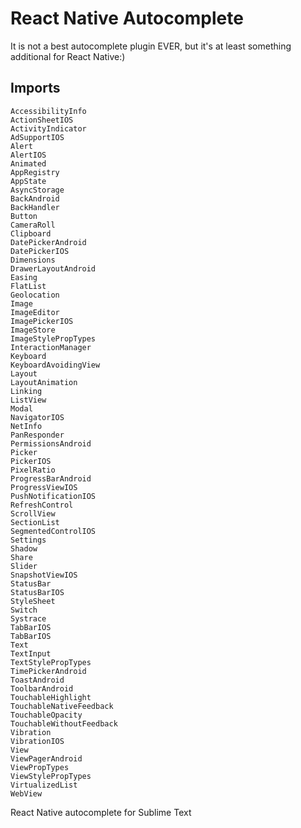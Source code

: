 # React Native Autocomplete

It is not a best autocomplete plugin EVER, but it's at least something additional for React Native:)

## Imports

```
AccessibilityInfo
ActionSheetIOS
ActivityIndicator
AdSupportIOS
Alert
AlertIOS
Animated
AppRegistry
AppState
AsyncStorage
BackAndroid
BackHandler
Button
CameraRoll
Clipboard
DatePickerAndroid
DatePickerIOS
Dimensions
DrawerLayoutAndroid
Easing
FlatList
Geolocation
Image
ImageEditor
ImagePickerIOS
ImageStore
ImageStylePropTypes
InteractionManager
Keyboard
KeyboardAvoidingView
Layout
LayoutAnimation
Linking
ListView
Modal
NavigatorIOS
NetInfo
PanResponder
PermissionsAndroid
Picker
PickerIOS
PixelRatio
ProgressBarAndroid
ProgressViewIOS
PushNotificationIOS
RefreshControl
ScrollView
SectionList
SegmentedControlIOS
Settings
Shadow
Share
Slider
SnapshotViewIOS
StatusBar
StatusBarIOS
StyleSheet
Switch
Systrace
TabBarIOS
TabBarIOS
Text
TextInput
TextStylePropTypes
TimePickerAndroid
ToastAndroid
ToolbarAndroid
TouchableHighlight
TouchableNativeFeedback
TouchableOpacity
TouchableWithoutFeedback
Vibration
VibrationIOS
View
ViewPagerAndroid
ViewPropTypes
ViewStylePropTypes
VirtualizedList
WebView
```

React Native autocomplete for Sublime Text
